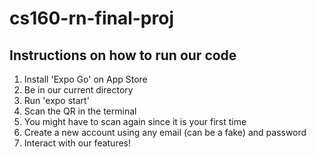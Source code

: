 # cs160-rn-final-proj
## Instructions on how to run our code
1. Install 'Expo Go' on App Store
2. Be in our current directory
3. Run 'expo start'
4. Scan the QR in the terminal
5. You might have to scan again since it is your first time
6. Create a new account using any email (can be a fake) and password
7. Interact with our features!
